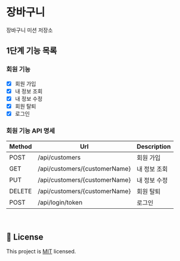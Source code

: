 # 장바구니
장바구니 미션 저장소

## 1단계 기능 목록

### 회원 기능
- [X] 회원 가입
- [X] 내 정보 조회
- [X] 내 정보 수정
- [X] 회원 탈퇴
- [X] 로그인

### 회원 기능 API 명세

| Method | Url                           | Description |
|--------|-------------------------------|-------------|
| POST   | /api/customers                | 회원 가입       |
| GET    | /api/customers/{customerName} | 내 정보 조회     |
| PUT    | /api/customers/{customerName} | 내 정보 수정     |
| DELETE | /api/customers/{customerName} | 회원 탈퇴       |
| POST | /api/login/token | 로그인         |

<br>

## 📝 License

This project is [MIT](https://github.com/woowacourse/jwp-shopping-cart/blob/master/LICENSE) licensed.
